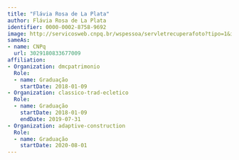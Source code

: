 ```yaml
---
title: "Flávia Rosa de La Plata"
author: Flávia Rosa de La Plata
identifier: 0000-0002-8758-9692
image: http://servicosweb.cnpq.br/wspessoa/servletrecuperafoto?tipo=1&id=K8640550E9
sameAs:
- name: CNPq
  url: 3029180833677009
affiliation:
- Organization: dmcpatrimonio
  Role:
  - name: Graduação
    startDate: 2018-01-09
- Organization: classico-trad-ecletico
  Role:
  - name: Graduação
    startDate: 2018-01-09
    endDate: 2019-07-31
- Organization: adaptive-construction
  Role:
  - name: Graduação
    startDate: 2020-08-01
---
```




